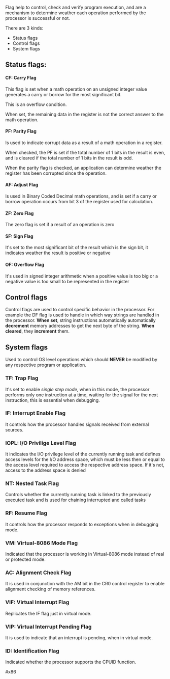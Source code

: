 Flag help to control, check and verify program execution, and are a mechanism to determine weather each operation performed by the processor is successful or not.

There are 3 kinds:
- Status flags
- Control flags 
- System flags

## Status flags:

#### CF: Carry Flag
This flag is set when a math operation on an unsigned integer value generates a carry or borrow for the most significant bit. 

This is an overflow condition.

When set, the remaining data in the register is not the correct answer to the math operation.

#### PF: Parity Flag
Is used to indicate corrupt data as a result of a math operation in a register.

When checked, the PF is set if the total number of 1 bits in the result is even, and is cleared if the total number of 1 bits in the result is odd.

When the parity flag is checked, an application can determine weather the register has been corrupted since the operation.

#### AF: Adjust Flag
Is used in Binary Coded Decimal math operations, and is set if a carry or borrow operation occurs from bit 3 of the register used for calculation.

#### ZF: Zero Flag
The zero flag is set if a result of an operation is zero

#### SF: Sign Flag
It's set to the most significant bit of the result which is the sign bit, it indicates weather the result is positive or negative

#### OF: Overflow Flag
It's used in signed integer arithmetic when a positive value is too big or a negative value is too small to be represented in the register

## Control flags

Control flags are used to control specific behavior in the processor. For example the DF flag is used to handle in which way strings are handled in the processor. __When set__, string instructions automatically automatically __decrement__ memory addresses to get the next byte of the string. __When cleared__, they __increment__ them.

## System flags

Used to control OS level operations which should __NEVER__ be modified by any respective program or application.

### TF: Trap Flag
It's set to enable _single step mode_, when in this mode, the processor performs only one instruction at a time, waiting for the signal for the next instruction, this is essential when debugging.

### IF: Interrupt Enable Flag
It controls how the processor handles signals received from external sources.

### IOPL: I/O Privilige Level Flag
It indicates the I/O privilege level of the currently running task and defines access levels for the I/O address space, which must be less then or equal to the access level required to access the respective address space. If it's not, access to the address space is denied 

### NT: Nested Task Flag
Controls whether the currently running task is linked to the previously executed task and is used for chaining interrupted and called tasks

### RF: Resume Flag
It controls how the processor responds to exceptions when in debugging mode.

### VM: Virtual-8086 Mode Flag
Indicated that the processor is working in Virtual-8086 mode instead of real or protected mode.

### AC: Alignment Check Flag
It is used in conjunction with the AM bit in the CR0 control register to enable alignment checking of memory references.

### VIF: Virtual Interrupt Flag
Replicates the IF flag just in virtual mode.

### VIP: Virtual Interrupt Pending Flag
It is used to indicate that an interrupt is pending, when in virtual mode. 

### ID: Identification Flag
Indicated whether the processor supports the CPUID function.


#x86